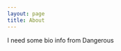 ```yaml
---
layout: page
title: About
---
```


<p class="message">
  I need some bio info from Dangerous
</p>


